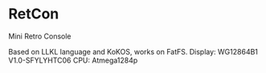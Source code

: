 # RetCon

Mini Retro Console

Based on LLKL language and KoKOS, works on FatFS.
Display: WG12864B1 V1.0-SFYLYHTC06
CPU: Atmega1284p


